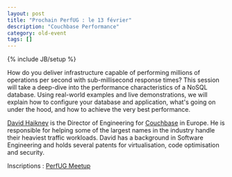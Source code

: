 ```yaml
---
layout: post
title: "Prochain PerfUG : le 13 février"
description: "Couchbase Performance"
category: old-event
tags: []
---
```

{% include JB/setup %}

How do you deliver infrastructure capable of performing millions of operations per second with sub-millisecond response times? This session will take a deep-dive into the performance characteristics of a NoSQL database. Using real-world examples and live demonstrations, we will explain how to configure your database and application, what's going on under the hood, and how to achieve the very best performance.
<!-- more -->

[David Haikney](https://twitter.com/dhaikney) is the Director of Engineering for [Couchbase](http://www.couchbase.com/) in Europe. He is responsible for helping some of the largest names in the industry handle their heaviest traffic workloads. David has a background in Software Engineering and holds several patents for virtualisation, code optimisation and security.

Inscriptions : [PerfUG Meetup](https://www.meetup.com/fr-FR/PerfUG/events/236069858/)
